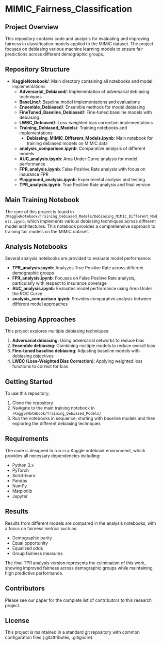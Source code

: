 # MIMIC_Fairness_Classification

## Project Overview
This repository contains code and analysis for evaluating and improving fairness in classification models applied to the MIMIC dataset. The project focuses on debiasing various machine learning models to ensure fair predictions across different demographic groups.

## Repository Structure
- **KaggleNotebook/**: Main directory containing all notebooks and model implementations
  - **Adversarial_Debiased/**: Implementation of adversarial debiasing techniques
  - **BaseLine/**: Baseline model implementations and evaluations
  - **Ensemble_Debiased/**: Ensemble methods for model debiasing
  - **FineTuned_Baseline_Debiased/**: Fine-tuned baseline models with debiasing
  - **LWBC_Debiased/**: Loss-weighted bias correction implementations
  - **Training_Debiased_Models/**: Training notebooks and implementations
    - **Debiasing_MIMIC_Different_Models.ipynb**: Main notebook for training debiased models on MIMIC data
  - **analysis_comparison.ipynb**: Comparative analysis of different models
  - **AUC_analysis.ipynb**: Area Under Curve analysis for model performance
  - **FPR_analysis.ipynb**: False Positive Rate analysis with focus on insurance FPR
  - **Playground_analysis.ipynb**: Experimental analysis and testing
  - **TPR_analysis.ipynb**: True Positive Rate analysis and final version

## Main Training Notebook
The core of this project is found in `/KaggleNotebook/Training_Debiased_Models/Debiasing_MIMIC_Different_Models.ipynb`, which implements various debiasing techniques across different model architectures. This notebook provides a comprehensive approach to training fair models on the MIMIC dataset.

## Analysis Notebooks
Several analysis notebooks are provided to evaluate model performance:
- **TPR_analysis.ipynb**: Analyzes True Positive Rate across different demographic groups
- **FPR_analysis.ipynb**: Focuses on False Positive Rate analysis, particularly with respect to insurance coverage
- **AUC_analysis.ipynb**: Evaluates model performance using Area Under the ROC Curve
- **analysis_comparison.ipynb**: Provides comparative analysis between different model approaches

## Debiasing Approaches
This project explores multiple debiasing techniques:
1. **Adversarial debiasing**: Using adversarial networks to reduce bias
2. **Ensemble debiasing**: Combining multiple models to reduce overall bias
3. **Fine-tuned baseline debiasing**: Adjusting baseline models with debiasing objectives
4. **LWBC (Loss-Weighted Bias Correction)**: Applying weighted loss functions to correct for bias

## Getting Started
To use this repository:
1. Clone the repository
2. Navigate to the main training notebook in `/KaggleNotebook/Training_Debiased_Models/`
3. Run the notebooks in sequence, starting with baseline models and then exploring the different debiasing techniques

## Requirements
The code is designed to run in a Kaggle notebook environment, which provides all necessary dependencies including:
- Python 3.x
- PyTorch
- Scikit-learn
- Pandas
- NumPy
- Matplotlib
- Jupyter

## Results
Results from different models are compared in the analysis notebooks, with a focus on fairness metrics such as:
- Demographic parity
- Equal opportunity
- Equalized odds
- Group fairness measures

The final TPR analysis version represents the culmination of this work, showing improved fairness across demographic groups while maintaining high predictive performance.

## Contributors
Please see our paper for the complete list of contributors to this research project.

## License
This project is maintained in a standard git repository with common configuration files (.gitattributes, .gitignore).

